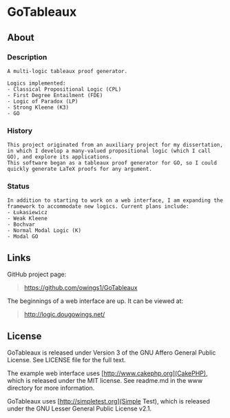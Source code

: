 GoTableaux
==========

About
-----

### Description

	A multi-logic tableaux proof generator.

	Logics implemented:
	- Classical Propositional Logic (CPL)
	- First Degree Entailment (FDE)
	- Logic of Paradox (LP)
	- Strong Kleene (K3)
	- GO

### History

	This project originated from an auxiliary project for my dissertation, in which I develop a many-valued propositional logic (which I call GO), and explore its applications. 
	This software began as a tableaux proof generator for GO, so I could quickly generate LaTeX proofs for any argument.


### Status

	In addition to starting to work on a web interface, I am expanding the framework to accommodate new logics. Current plans include:
	- Łukasiewicz
	- Weak Kleene
	- Bochvar
	- Normal Modal Logic (K)
	- Modal GO
	
Links
-----
GitHub project page: 

>https://github.com/owings1/GoTableaux

The beginnings of a web interface are up. It can be viewed at:

>http://logic.dougowings.net/

License
-------
GoTableaux is released under Version 3 of the GNU Affero General Public License. See LICENSE file for the full text.

The example web interface uses [http://www.cakephp.org](CakePHP), which is released under the MIT license. See readme.md in the www directory for more information.

GoTableaux uses [http://simpletest.org](Simple Test), which is released under the GNU Lesser General Public License v2.1.